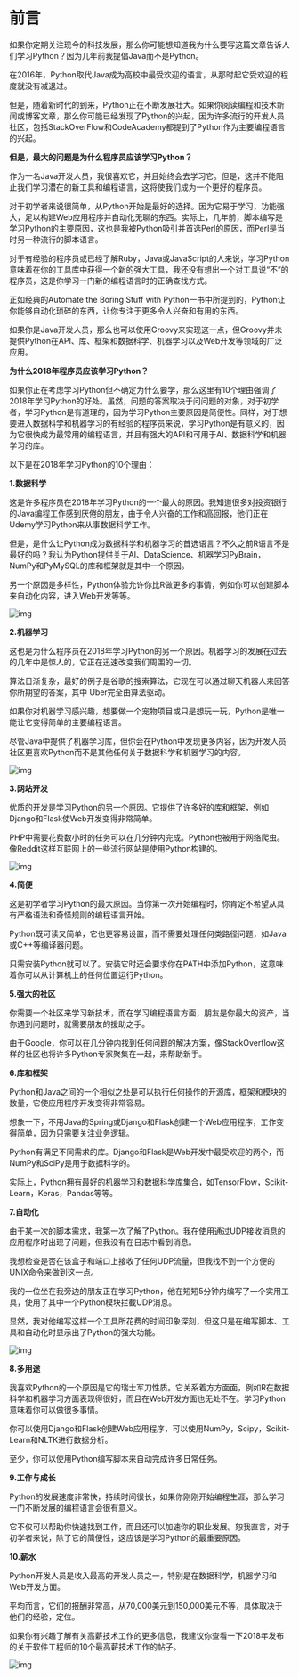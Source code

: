 # 前言

如果你定期关注现今的科技发展，那么你可能想知道我为什么要写这篇文章告诉人们学习Python？因为几年前我提倡Java而不是Python。

在2016年，Python取代Java成为高校中最受欢迎的语言，从那时起它受欢迎的程度就没有减退过。

但是，随着新时代的到来，Python正在不断发展壮大。如果你阅读编程和技术新闻或博客文章，那么你可能已经发现了Python的兴起，因为许多流行的开发人员社区，包括StackOverFlow和CodeAcademy都提到了Python作为主要编程语言的兴起。



**但是，最大的问题是为什么程序员应该学习Python？**

作为一名Java开发人员，我很喜欢它，并且始终会去学习它。但是，这并不能阻止我们学习潜在的新工具和编程语言，这将使我们成为一个更好的程序员。

对于初学者来说很简单，从Python开始是最好的选择。因为它易于学习，功能强大，足以构建Web应用程序并自动化无聊的东西。实际上，几年前，脚本编写是学习Python的主要原因，这也是我被Python吸引并首选Perl的原因，而Perl是当时另一种流行的脚本语言。

对于有经验的程序员或已经了解Ruby，Java或JavaScript的人来说，学习Python意味着在你的工具库中获得一个新的强大工具，我还没有想出一个对工具说“不”的程序员，这是你学习一门新的编程语言时的正确查找方式。

正如经典的Automate the Boring Stuff with Python一书中所提到的，Python让你能够自动化琐碎的东西，让你专注于更多令人兴奋和有用的东西。

如果你是Java开发人员，那么也可以使用Groovy来实现这一点，但Groovy并未提供Python在API、库、框架和数据科学、机器学习以及Web开发等领域的广泛应用。



**为什么2018年程序员应该学习Python？**

如果你正在考虑学习Python但不确定为什么要学，那么这里有10个理由强调了2018年学习Python的好处。虽然，问题的答案取决于问问题的对象，对于初学者，学习Python是有道理的，因为学习Python主要原因是简便性。同样，对于想要进入数据科学和机器学习的有经验的程序员来说，学习Python是有意义的，因为它很快成为最常用的编程语言，并且有强大的API和可用于AI、数据科学和机器学习的库。

以下是在2018年学习Python的10个理由：



**1.数据科学**

这是许多程序员在2018年学习Python的一个最大的原因。我知道很多对投资银行的Java编程工作感到厌倦的朋友，由于令人兴奋的工作和高回报，他们正在Udemy学习Python来从事数据科学工作。

但是，是什么让Python成为数据科学和机器学习的首选语言？不久之前R语言不是最好的吗？我认为Python提供关于AI、DataScience、机器学习PyBrain，NumPy和PyMySQL的库和框架就是其中一个原因。

另一个原因是多样性，Python体验允许你比R做更多的事情，例如你可以创建脚本来自动化内容，进入Web开发等等。

![img](https://ss1.baidu.com/6ONXsjip0QIZ8tyhnq/it/u=1597816186,2363143585&fm=173&app=49&f=JPEG?w=628&h=356&s=797723C20103AEF25870EB02030030D6)



**2.机器学习**

这也是为什么程序员在2018年学习Python的另一个原因。机器学习的发展在过去的几年中是惊人的，它正在迅速改变我们周围的一切。

算法日渐复杂，最好的例子是谷歌的搜索算法，它现在可以通过聊天机器人来回答你所期望的答案，其中 Uber完全由算法驱动。

如果你对机器学习感兴趣，想要做一个宠物项目或只是想玩一玩，Python是唯一能让它变得简单的主要编程语言。

尽管Java中提供了机器学习库，但你会在Python中发现更多内容，因为开发人员社区更喜欢Python而不是其他任何关于数据科学和机器学习的内容。

![img](https://ss0.baidu.com/6ONWsjip0QIZ8tyhnq/it/u=4155736416,3687777649&fm=173&app=49&f=JPEG?w=628&h=356&s=6DF3AA44F8D0D8CE13B5E4920300D092)



**3.网站开发**

优质的开发是学习Python的另一个原因。它提供了许多好的库和框架，例如Django和Flask使Web开发变得非常简单。

PHP中需要花费数小时的任务可以在几分钟内完成。Python也被用于网络爬虫。像Reddit这样互联网上的一些流行网站是使用Python构建的。

![img](https://ss1.baidu.com/6ONXsjip0QIZ8tyhnq/it/u=2056200028,2859392282&fm=173&app=49&f=JPEG?w=640&h=373&s=2896ED1684A04CAA584171CD020090A2)



**4.简便**

这是初学者学习Python的最大原因。当你第一次开始编程时，你肯定不希望从具有严格语法和奇怪规则的编程语言开始。

Python既可读又简单，它也更容易设置，而不需要处理任何类路径问题，如Java或C++等编译器问题。

只需安装Python就可以了。安装它时还会要求你在PATH中添加Python，这意味着你可以从计算机上的任何位置运行Python。



**5.强大的社区**

你需要一个社区来学习新技术，而在学习编程语言方面，朋友是你最大的资产，当你遇到问题时，就需要朋友的援助之手。

由于Google，你可以在几分钟内找到任何问题的解决方案，像StackOverflow这样的社区也将许多Python专家聚集在一起，来帮助新手。



**6.库和框架**

Python和Java之间的一个相似之处是可以执行任何操作的开源库，框架和模块的数量，它使应用程序开发变得非常容易。

想象一下，不用Java的Spring或Django和Flask创建一个Web应用程序，工作变得简单，因为只需要关注业务逻辑。

Python有满足不同需求的库。Django和Flask是Web开发中最受欢迎的两个，而NumPy和SciPy是用于数据科学的。

实际上，Python拥有最好的机器学习和数据科学库集合，如TensorFlow，Scikit-Learn，Keras，Pandas等等。



**7.自动化**

由于某一次的脚本需求，我第一次了解了Python。我在使用通过UDP接收消息的应用程序时出现了问题，但我没有在日志中看到消息。

我想检查是否在该盒子和端口上接收了任何UDP流量，但我找不到一个方便的UNIX命令来做到这一点。

我的一位坐在我旁边的朋友正在学习Python，他在短短5分钟内编写了一个实用工具，使用了其中一个Python模块拦截UDP消息。

显然，我对他编写这样一个工具所花费的时间印象深刻，但这只是在编写脚本、工具和自动化时显示出了Python的强大功能。

![img](https://ss1.baidu.com/6ONXsjip0QIZ8tyhnq/it/u=1149689320,2846521265&fm=173&app=49&f=JPEG?w=478&h=625&s=A626FF0708DE57E91CF83B7C0300C074)



**8.多用途**

我喜欢Python的一个原因是它的瑞士军刀性质。它关系着方方面面，例如R在数据科学和机器学习方面表现得很好，而且在Web开发方面也无处不在。学习Python意味着你可以做很多事情。

你可以使用Django和Flask创建Web应用程序，可以使用NumPy，Scipy，Scikit-Learn和NLTK进行数据分析。

至少，你可以使用Python编写脚本来自动完成许多日常任务。



**9.工作与成长**

Python的发展速度非常快，持续时间很长，如果你刚刚开始编程生涯，那么学习一门不断发展的编程语言会很有意义。

它不仅可以帮助你快速找到工作，而且还可以加速你的职业发展。恕我直言，对于初学者来说，除了它的简便性，这应该是学习Python的最重要原因。



**10.薪水**

Python开发人员是收入最高的开发人员之一，特别是在数据科学，机器学习和Web开发方面。

平均而言，它们的报酬非常高，从70,000美元到150,000美元不等，具体取决于他们的经验，定位。

如果你有兴趣了解有关高薪技术工作的更多信息，我建议你查看一下2018年发布的关于软件工程师的10个最高薪技术工作的帖子。

![img](https://ss1.baidu.com/6ONXsjip0QIZ8tyhnq/it/u=3167413909,3170568795&fm=173&app=49&f=JPEG?w=508&h=448&s=045065321B9F70495AD7C9C2020060B3)